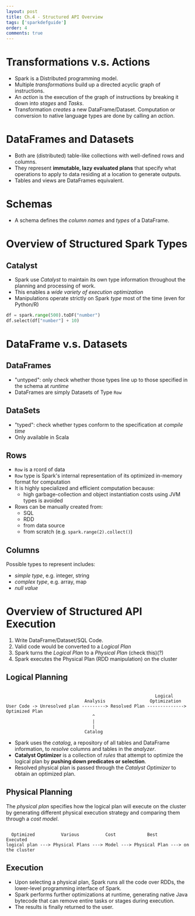 ```yaml
---
layout: post
title: Ch.4 - Structured API Overview
tags: ['sparkdefguide']
order: 4
comments: true
---
```


# Transformations v.s. Actions

- Spark is a Distributed programming model.
- Multiple *transformations* build up a directed acyclic graph of instructions.
- An *action* is the execution of the graph of instructions by breaking it down into *stages* and *Tasks*.
- Transformation *creates* a new DataFrame/Dataset. Computation or conversion to native language types are done by calling an *action*.

# DataFrames and Datasets

- Both are (distributed) table-like collections with well-defined rows and columns.
- They represent **immutable, lazy evaluated plans** that specify what operations to apply to data residing at a location to generate outputs.
- Tables and views are DataFrames equivalent.

# Schemas

- A schema defines the *column names* and *types* of a DataFrame.

# Overview of Structured Spark Types

## Catalyst
- Spark use *Catalyst* to maintain its own type information throughout the planning and processing of work.
- This enables a *wide variety of execution optimization*
- Manipulations operate strictly on Spark *type* most of the time (even for Python/R)

```python
df = spark.range(500).toDF("number")
df.select(df["number"] + 10)
```

# DataFrame v.s. Datasets

## DataFrames
- "untyped": only check whether those types line up to those specified in the schema at *runtime*
- DataFrames are simply Datasets of Type `Row`

## DataSets
- "typed": check whether types conform to the specification at *compile time*
- Only available in Scala

## Rows
- `Row` is a rcord of data
- `Row` type is Spark's internal representation of its optimized in-memory format for computation
- It is highly specialized and efficient computation because:
  - high garbage-collection and object instantiation costs using JVM types is avoided
- Rows can be manually created from:
  - SQL
  - RDD
  - from data source
  - from scratch (e.g. `spark.range(2).collect()`)

## Columns

Possible types to represent includes:
- *simple type*, e.g. integer, string
- *complex type*, e.g. array, map
- *null value*

# Overview of Structured API Execution

1. Write DataFrame/Dataset/SQL Code.
2. Valid code would be converted to a *Logical Plan*
3. Spark turns the *Logical Plan* to a *Physical Plan* (check this)(?)
4. Spark executes the Physical Plan (RDD manipulation) on the cluster

## Logical Planning

```

                                                         Logical
                              Analysis                 Optimization
User Code -> Unresolved plan ---------> Resolved Plan --------------> Optimized Plan
                                 ^
                                 |
                                 |
                              Catalog

```

- Spark uses the *catalog*, a repository of all tables and DataFrame information, to *resolve* columns and tables in the *analyzer*. 
- **Catalyst Optimizer** is a collection of *rules* that attempt to optimize the logical plan by **pushing down predicates or selection**.
- Resolved physical plan is passed through the *Catalyst Optimizer* to obtain an optimized plan.

## Physical Planning

The *physical plan* specifies how the logical plan will execute on the cluster by generating different physical execution strategy and comparing them through a *cost model*.

```

  Optimized          Various          Cost            Best             Executed
logical plan ---> Physical Plans ---> Model ---> Physical Plan ---> on the cluster

```

## Execution

- Upon selecting a physical plan, Spark runs all the code over RDDs, the lower-level programming interface of Spark.
- Spark performs further optimizations at runtime, generating native Java bytecode that can remove entire tasks or stages during execution.
- The results is finally returned to the user.
